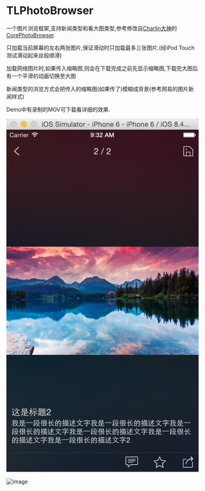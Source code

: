 # TLPhotoBrowser
一个图片浏览框架,支持新闻类型和看大图类型,参考修改自[Charlin大神](https://github.com/nsdictionary)的[CorePhotoBrowser](https://github.com/nsdictionary/CorePhotoBroswerVC).

只加载当前屏幕的左右两张图片,保证滑动时只加载最多三张图片.(经iPod Touch测试滑动起来丝般顺滑)

加载网络图片时,如果传入缩略图,则会在下载完成之前先显示缩略图,下载完大图后有一个平滑的动画切换至大图

新闻类型的浏览方式会把传入的缩略图(如果传了)模糊成背景(参考网易的图片新闻样式)

Demo中有录制的MOV可下载看详细的效果.

![image](https://github.com/Creolophus/TLPhotoBrowser/blob/master/QQ20150714-1@2x.png?raw=true)

![image](https://github.com/Creolophus/TLPhotoBrowser/blob/master/1.gif?raw=true)
